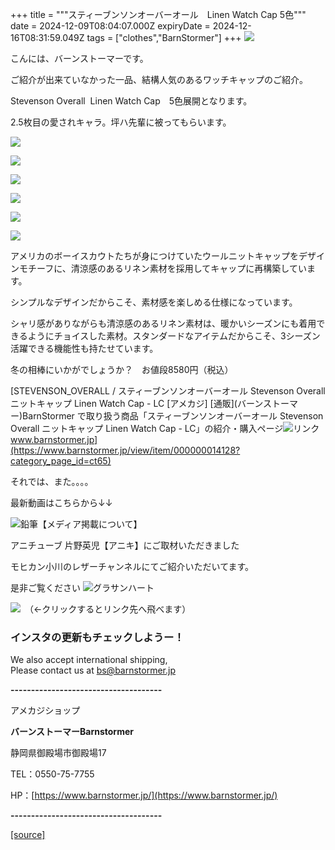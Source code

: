 +++
title = """スティーブンソンオーバーオール　Linen Watch Cap 5色"""
date = 2024-12-09T08:04:07.000Z
expiryDate = 2024-12-16T08:31:59.049Z
tags = ["clothes","BarnStormer"]
+++
[![](https://stat.ameba.jp/user_images/20231023/16/barnstormer-go/b2/03/p/o0420015015354743273.png)](https://ameblo.jp/barnstormer-go/entry-12825670498.html)

こんには、バーンストーマーです。

ご紹介が出来ていなかった一品、結構人気のあるワッチキャップのご紹介。

Stevenson Overall  Linen Watch Cap　5色展開となります。

2.5枚目の愛されキャラ。坪ハ先輩に被ってもらいます。

[![](https://stat.ameba.jp/user_images/20241209/17/barnstormer-go/7f/9e/j/o0466070015519619081.jpg)](https://stat.ameba.jp/user_images/20241209/17/barnstormer-go/7f/9e/j/o0466070015519619081.jpg)

[![](https://stat.ameba.jp/user_images/20241209/17/barnstormer-go/93/cf/j/o0466070015519619086.jpg)](https://stat.ameba.jp/user_images/20241209/17/barnstormer-go/93/cf/j/o0466070015519619086.jpg)

[![](https://stat.ameba.jp/user_images/20241209/17/barnstormer-go/f3/76/j/o0466070015519619079.jpg)](https://stat.ameba.jp/user_images/20241209/17/barnstormer-go/f3/76/j/o0466070015519619079.jpg)

[![](https://stat.ameba.jp/user_images/20241209/17/barnstormer-go/e6/c0/j/o0466070015519619083.jpg)](https://stat.ameba.jp/user_images/20241209/17/barnstormer-go/e6/c0/j/o0466070015519619083.jpg)

[![](https://stat.ameba.jp/user_images/20241209/17/barnstormer-go/36/88/j/o0466070015519619091.jpg)](https://stat.ameba.jp/user_images/20241209/17/barnstormer-go/36/88/j/o0466070015519619091.jpg)

[![](https://stat.ameba.jp/user_images/20241209/17/barnstormer-go/0f/13/j/o0467070115519619093.jpg)](https://stat.ameba.jp/user_images/20241209/17/barnstormer-go/0f/13/j/o0467070115519619093.jpg)

アメリカのボーイスカウトたちが身につけていたウールニットキャップをデザインモチーフに、清涼感のあるリネン素材を採用してキャップに再構築しています。

  
シンプルなデザインだからこそ、素材感を楽しめる仕様になっています。

  
シャリ感がありながらも清涼感のあるリネン素材は、暖かいシーズンにも着用できるようにチョイスした素材。スタンダードなアイテムだからこそ、3シーズン活躍できる機能性も持たせています。

冬の相棒にいかがでしょうか？　お値段8580円（税込）

[STEVENSON\_OVERALL / スティーブンソンオーバーオール Stevenson Overall ニットキャップ Linen Watch Cap - LC \[アメカジ\] \[通販\](バーンストーマー)BarnStormer で取り扱う商品「スティーブンソンオーバーオール Stevenson Overall ニットキャップ Linen Watch Cap - LC」の紹介・購入ページ![リンク](https://c.stat100.ameba.jp/ameblo/symbols/v3.20.0/svg/gray/editor_link.svg)www.barnstormer.jp](https://www.barnstormer.jp/view/item/000000014128?category_page_id=ct65)

それでは、また。。。。

最新動画はこちらから↓↓

![鉛筆](https://stat100.ameba.jp/blog/ucs/img/char/char3/519.png)【メディア掲載について】

アニチューブ 片野英児【アニキ】にご取材いただきました

モヒカン小川のレザーチャンネルにてご紹介いただいてます。

是非ご覧ください ![グラサンハート](https://stat100.ameba.jp/blog/ucs/img/char/char3/148.png)

[![](https://stat.ameba.jp/user_images/20230412/16/barnstormer-go/6a/23/p/o0108010815269242493.png)](https://www.instagram.com/barnstormer_daily/)　（←クリックするとリンク先へ飛べます）

### インスタの更新もチェックしようー！

We also accept international shipping,  
Please contact us at bs@barnstormer.jp

**\-------------------------------------**

アメカジショップ

**バーンストーマーBarnstormer**

静岡県御殿場市御殿場17

TEL：0550-75-7755

HP：[https://www.barnstormer.jp/](https://www.barnstormer.jp/)

**\-------------------------------------**

[[source]](https://ameblo.jp/barnstormer-go/entry-12878028884.html)
